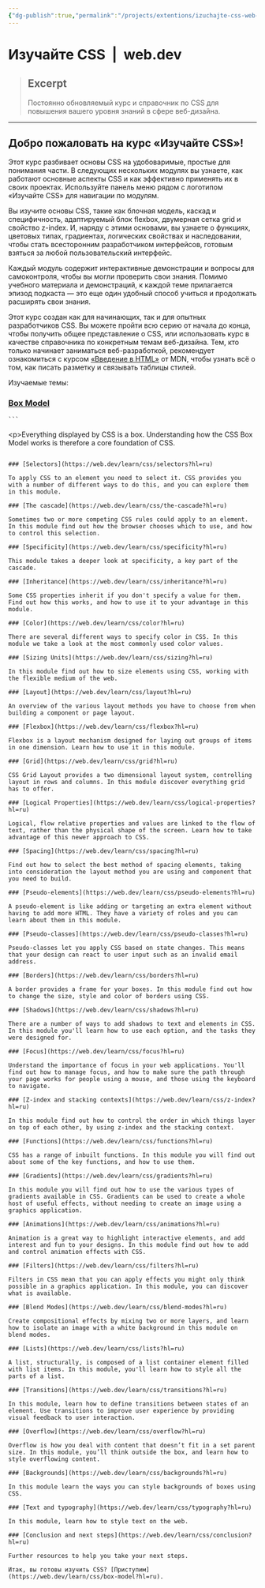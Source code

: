 ```yaml
---
{"dg-publish":true,"permalink":"/projects/extentions/izuchajte-css-web-dev/"}
---
```



# Изучайте CSS  |  web.dev

> ## Excerpt
> Постоянно обновляемый курс и справочник по CSS для повышения вашего уровня знаний в сфере веб-дизайна.

---
## Добро пожаловать на курс «Изучайте CSS»!

Этот курс разбивает основы CSS на удобоваримые, простые для понимания части. В следующих нескольких модулях вы узнаете, как работают основные аспекты CSS и как эффективно применять их в своих проектах. Используйте панель меню рядом с логотипом «Изучайте CSS» для навигации по модулям.

Вы изучите основы CSS, такие как блочная модель, каскад и специфичность, адаптируемый блок flexbox, двумерная сетка grid и свойство z-index. И, наряду с этими основами, вы узнаете о функциях, цветовых типах, градиентах, логических свойствах и наследовании, чтобы стать всесторонним разработчиком интерфейсов, готовым взяться за любой пользовательский интерфейс.

Каждый модуль содержит интерактивные демонстрации и вопросы для самоконтроля, чтобы вы могли проверить свои знания. Помимо учебного материала и демонстраций, к каждой теме прилагается эпизод подкаста — это еще один удобный способ учиться и продолжать расширять свои знания.

Этот курс создан как для начинающих, так и для опытных разработчиков CSS. Вы можете пройти всю серию от начала до конца, чтобы получить общее представление о CSS, или использовать курс в качестве справочника по конкретным темам веб-дизайна. Тем, кто только начинает заниматься веб-разработкой, рекомендует ознакомиться с курсом [«Введение в HTML»](https://developer.mozilla.org/docs/Learn/HTML/Introduction_to_HTML) от MDN, чтобы узнать всё о том, как писать разметку и связывать таблицы стилей.

Изучаемые темы:

### [Box Model](https://web.dev/learn/css/box-model?hl=ru)

    ```
<span>    </span>&lt;<span>p&gt;Everything</span><span> </span><span>displayed</span><span> </span><span>by</span><span> </span><span>CSS</span><span> </span><span>is</span><span> </span><span>a</span><span> </span><span>box</span><span>.</span><span> </span><span>Understanding</span><span> </span><span>how</span><span> </span><span>the</span><span> </span><span>CSS</span><span> </span><span>Box</span><span> </span><span>Model</span><span> </span><span>works</span><span> </span><span>is</span><span> </span><span>therefore</span><span> </span><span>a</span><span> </span><span>core</span><span> </span><span>foundation</span><span> </span><span>of</span><span> </span><span>CSS</span><span>.</span>
```

### [Selectors](https://web.dev/learn/css/selectors?hl=ru)

To apply CSS to an element you need to select it. CSS provides you with a number of different ways to do this, and you can explore them in this module.

### [The cascade](https://web.dev/learn/css/the-cascade?hl=ru)

Sometimes two or more competing CSS rules could apply to an element. In this module find out how the browser chooses which to use, and how to control this selection.

### [Specificity](https://web.dev/learn/css/specificity?hl=ru)

This module takes a deeper look at specificity, a key part of the cascade.

### [Inheritance](https://web.dev/learn/css/inheritance?hl=ru)

Some CSS properties inherit if you don't specify a value for them. Find out how this works, and how to use it to your advantage in this module.

### [Color](https://web.dev/learn/css/color?hl=ru)

There are several different ways to specify color in CSS. In this module we take a look at the most commonly used color values.

### [Sizing Units](https://web.dev/learn/css/sizing?hl=ru)

In this module find out how to size elements using CSS, working with the flexible medium of the web.

### [Layout](https://web.dev/learn/css/layout?hl=ru)

An overview of the various layout methods you have to choose from when building a component or page layout.

### [Flexbox](https://web.dev/learn/css/flexbox?hl=ru)

Flexbox is a layout mechanism designed for laying out groups of items in one dimension. Learn how to use it in this module.

### [Grid](https://web.dev/learn/css/grid?hl=ru)

CSS Grid Layout provides a two dimensional layout system, controlling layout in rows and columns. In this module discover everything grid has to offer.

### [Logical Properties](https://web.dev/learn/css/logical-properties?hl=ru)

Logical, flow relative properties and values are linked to the flow of text, rather than the physical shape of the screen. Learn how to take advantage of this newer approach to CSS.

### [Spacing](https://web.dev/learn/css/spacing?hl=ru)

Find out how to select the best method of spacing elements, taking into consideration the layout method you are using and component that you need to build.

### [Pseudo-elements](https://web.dev/learn/css/pseudo-elements?hl=ru)

A pseudo-element is like adding or targeting an extra element without having to add more HTML. They have a variety of roles and you can learn about them in this module.

### [Pseudo-classes](https://web.dev/learn/css/pseudo-classes?hl=ru)

Pseudo-classes let you apply CSS based on state changes. This means that your design can react to user input such as an invalid email address.

### [Borders](https://web.dev/learn/css/borders?hl=ru)

A border provides a frame for your boxes. In this module find out how to change the size, style and color of borders using CSS.

### [Shadows](https://web.dev/learn/css/shadows?hl=ru)

There are a number of ways to add shadows to text and elements in CSS. In this module you'll learn how to use each option, and the tasks they were designed for.

### [Focus](https://web.dev/learn/css/focus?hl=ru)

Understand the importance of focus in your web applications. You'll find out how to manage focus, and how to make sure the path through your page works for people using a mouse, and those using the keyboard to navigate.

### [Z-index and stacking contexts](https://web.dev/learn/css/z-index?hl=ru)

In this module find out how to control the order in which things layer on top of each other, by using z-index and the stacking context.

### [Functions](https://web.dev/learn/css/functions?hl=ru)

CSS has a range of inbuilt functions. In this module you will find out about some of the key functions, and how to use them.

### [Gradients](https://web.dev/learn/css/gradients?hl=ru)

In this module you will find out how to use the various types of gradients available in CSS. Gradients can be used to create a whole host of useful effects, without needing to create an image using a graphics application.

### [Animations](https://web.dev/learn/css/animations?hl=ru)

Animation is a great way to highlight interactive elements, and add interest and fun to your designs. In this module find out how to add and control animation effects with CSS.

### [Filters](https://web.dev/learn/css/filters?hl=ru)

Filters in CSS mean that you can apply effects you might only think possible in a graphics application. In this module, you can discover what is available.

### [Blend Modes](https://web.dev/learn/css/blend-modes?hl=ru)

Create compositional effects by mixing two or more layers, and learn how to isolate an image with a white background in this module on blend modes.

### [Lists](https://web.dev/learn/css/lists?hl=ru)

A list, structurally, is composed of a list container element filled with list items. In this module, you'll learn how to style all the parts of a list.

### [Transitions](https://web.dev/learn/css/transitions?hl=ru)

In this module, learn how to define transitions between states of an element. Use transitions to improve user experience by providing visual feedback to user interaction.

### [Overflow](https://web.dev/learn/css/overflow?hl=ru)

Overflow is how you deal with content that doesn’t fit in a set parent size. In this module, you’ll think outside the box, and learn how to style overflowing content.

### [Backgrounds](https://web.dev/learn/css/backgrounds?hl=ru)

In this module learn the ways you can style backgrounds of boxes using CSS.

### [Text and typography](https://web.dev/learn/css/typography?hl=ru)

In this module, learn how to style text on the web.

### [Conclusion and next steps](https://web.dev/learn/css/conclusion?hl=ru)

Further resources to help you take your next steps.

Итак, вы готовы изучить CSS? [Приступим](https://web.dev/learn/css/box-model?hl=ru).
